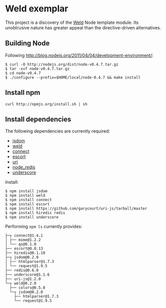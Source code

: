 Weld exemplar
====

This project is a discovery of the [Weld](https://github.com/hij1nx/weld) Node template module. Its unobtrusive nature has greater appeal than the directive-driven alternatives.


Building Node
-------------

Following http://blog.nodejs.org/2011/04/04/development-environment/:

    $ curl -O http://nodejs.org/dist/node-v0.4.7.tar.gz
    $ tar -xvf node-v0.4.7.tar.gz 
    $ cd node-v0.4.7
    $ ./configure --prefix=$HOME/local/node-0.4.7 && make install


Install npm
-----------

    curl http://npmjs.org/install.sh | sh


Install dependencies
--------------------

The following dependencies are currently required:

* [jsdom](https://github.com/tmpvar/jsdom)
* [weld](https://github.com/hij1nx/weld)
* [connect](https://github.com/senchalabs/Connect)
* [escort](https://github.com/ckknight/escort)
* [uri](https://github.com/garycourt/uri-js)
* [node_redis](https://github.com/mranney/node_redis/)
* [underscore](https://github.com/documentcloud/underscore/)

Install:

    $ npm install jsdom
    $ npm install weld
    $ npm install connect
    $ npm install escort
    $ npm install https://github.com/garycourt/uri-js/tarball/master
    $ npm install hiredis redis
    $ npm install underscore

Performing `npm ls` currently provides:

```
├─┬ connect@1.4.1 
│ ├── mime@1.2.2 
│ └── qs@0.1.0 
├── escort@0.0.13 
├── hiredis@0.1.10 
├─┬ jsdom@0.2.0 
│ ├── htmlparser@1.7.3 
│ └── request@1.9.5 
├── redis@0.6.0 
├── underscore@1.1.6 
├── uri-js@1.2.0 
└─┬ weld@0.2.0 
  ├── colors@0.5.0 
  └─┬ jsdom@0.2.0 
    ├── htmlparser@1.7.3 
    └── request@1.9.5 
```
    
